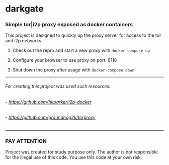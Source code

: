 # darkgate
### Simple tor|i2p proxy exposed as docker containers
This project is designed to quickly up the proxy server for access to the tor and i2p networks. 

1. Check out the repro and start a new proxy with 
```docker-compose up```

2. Configure your browser to use proxy on port: 8118


3. Shut down the proxy after usage with
```docker-compose down```

---
###### For creating this project was used such resources:
###### - https://github.com/hkparker/i2p-docker
###### - https://github.com/groundhog2k/torproxy

---
### PAY ATTENTION
Project was created for study purpose only. 
The author is not responsible for the illegal use of this code. 
You use this code at your own risk.